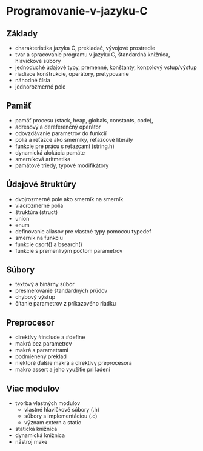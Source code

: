 # Programovanie-v-jazyku-C
 
## Základy
- charakteristika jazyka C, prekladač, vývojové prostredie
- tvar a spracovanie programu v jazyku C, štandardná knižnica, hlavičkové súbory
- jednoduché údajové typy, premenné, konštanty, konzolový vstup/výstup
- riadiace konštrukcie, operátory, pretypovanie
- náhodné čísla
- jednorozmerné pole

## Pamäť
- pamäť procesu (stack, heap, globals, constants, code),
- adresový a dereferenčný operátor
- odovzdávanie parametrov do funkcií
- polia a reťazce ako smerníky, reťazcové literály
- funkcie pre prácu s reťazcami (string.h)
- dynamická alokácia pamäte
- smerníková aritmetika
- pamätové triedy, typové modifikátory

## Údajové štruktúry
- dvojrozmerné pole ako smerník na smerník
- viacrozmerné polia
- štruktúra (struct)
- union
- enum
- definovanie aliasov pre vlastné typy pomocou typedef
- smerník na funkciu
- funkcie qsort() a bsearch()
- funkcie s premenlivým počtom parametrov

## Súbory
- textový a binárny súbor
- presmerovanie štandardných prúdov
- chybový výstup
- čítanie parametrov z príkazového riadku

## Preprocesor
- direktívy #include a #define
- makrá bez parametrov
- makrá s parametrami
- podmienený preklad
- niektoré ďalšie makrá a direktívy preprocesora
- makro assert a jeho využitie pri ladení

## Viac modulov
- tvorba vlastných modulov
  - vlastné hlavičkové súbory (.h)
  - súbory s implementáciou (.c)
  - význam extern a static
- statická knižnica
- dynamická knižnica
- nástroj make

